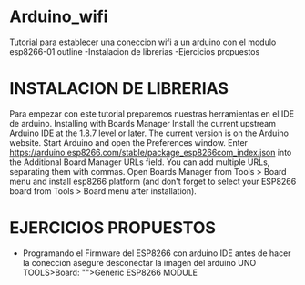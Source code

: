 # Arduino_wifi
Tutorial para establecer una coneccion wifi a un arduino con el modulo esp8266-01
outline
-Instalacion de librerias
-Ejercicios propuestos
# INSTALACION DE LIBRERIAS
Para empezar con este tutorial preparemos nuestras herramientas en el IDE de arduino.
Installing with Boards Manager
    Install the current upstream Arduino IDE at the 1.8.7 level or later. The current version is on the Arduino website.
    Start Arduino and open the Preferences window.
    Enter https://arduino.esp8266.com/stable/package_esp8266com_index.json into the Additional Board Manager URLs field. You can add multiple URLs, separating them with commas.
    Open Boards Manager from Tools > Board menu and install esp8266 platform (and don't forget to select your ESP8266 board from Tools > Board menu after installation).
# EJERCICIOS PROPUESTOS
- Programando el Firmware del ESP8266 con arduino IDE
antes de hacer la coneccion asegure desconectar la imagen del arduino UNO 
TOOLS>Board: "">Generic ESP8266 MODULE


